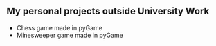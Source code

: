 ## My personal projects outside University Work
* Chess game made in pyGame
* Minesweeper game made in pyGame
